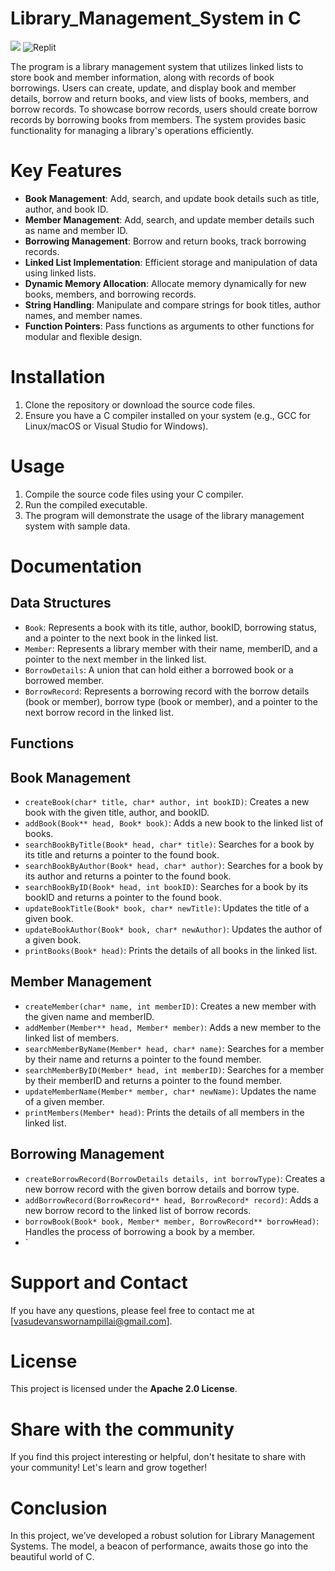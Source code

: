 # Library_Management_System in C
![](https://img.shields.io/badge/C-00599C?style=for-the-badge&logo=c&logoColor=white)  ![Replit](https://img.shields.io/badge/Replit-DD1200?style=for-the-badge&logo=Replit&logoColor=white)

The program is a library management system that utilizes linked lists to store book and member information, along with records of book borrowings. Users can create, update, and display book and member details, borrow and return books, and view lists of books, members, and borrow records. To showcase borrow records, users should create borrow records by borrowing books from members. The system provides basic functionality for managing a library's operations efficiently.

# Key Features

- **Book Management**: Add, search, and update book details such as title, author, and book ID.
- **Member Management**: Add, search, and update member details such as name and member ID.
- **Borrowing Management**: Borrow and return books, track borrowing records.
- **Linked List Implementation**: Efficient storage and manipulation of data using linked lists.
- **Dynamic Memory Allocation**: Allocate memory dynamically for new books, members, and borrowing records.
- **String Handling**: Manipulate and compare strings for book titles, author names, and member names.
- **Function Pointers**: Pass functions as arguments to other functions for modular and flexible design.

# Installation

1. Clone the repository or download the source code files.
2. Ensure you have a C compiler installed on your system (e.g., GCC for Linux/macOS or Visual Studio for Windows).

# Usage

1. Compile the source code files using your C compiler.
2. Run the compiled executable.
3. The program will demonstrate the usage of the library management system with sample data.

# Documentation

## Data Structures

- `Book`: Represents a book with its title, author, bookID, borrowing status, and a pointer to the next book in the linked list.
- `Member`: Represents a library member with their name, memberID, and a pointer to the next member in the linked list.
- `BorrowDetails`: A union that can hold either a borrowed book or a borrowed member.
- `BorrowRecord`: Represents a borrowing record with the borrow details (book or member), borrow type (book or member), and a pointer to the next borrow record in the linked list.

## Functions

## Book Management
- `createBook(char* title, char* author, int bookID)`: Creates a new book with the given title, author, and bookID.
- `addBook(Book** head, Book* book)`: Adds a new book to the linked list of books.
- `searchBookByTitle(Book* head, char* title)`: Searches for a book by its title and returns a pointer to the found book.
- `searchBookByAuthor(Book* head, char* author)`: Searches for a book by its author and returns a pointer to the found book.
- `searchBookByID(Book* head, int bookID)`: Searches for a book by its bookID and returns a pointer to the found book.
- `updateBookTitle(Book* book, char* newTitle)`: Updates the title of a given book.
- `updateBookAuthor(Book* book, char* newAuthor)`: Updates the author of a given book.
- `printBooks(Book* head)`: Prints the details of all books in the linked list.

## Member Management
- `createMember(char* name, int memberID)`: Creates a new member with the given name and memberID.
- `addMember(Member** head, Member* member)`: Adds a new member to the linked list of members.
- `searchMemberByName(Member* head, char* name)`: Searches for a member by their name and returns a pointer to the found member.
- `searchMemberByID(Member* head, int memberID)`: Searches for a member by their memberID and returns a pointer to the found member.
- `updateMemberName(Member* member, char* newName)`: Updates the name of a given member.
- `printMembers(Member* head)`: Prints the details of all members in the linked list.

## Borrowing Management
- `createBorrowRecord(BorrowDetails details, int borrowType)`: Creates a new borrow record with the given borrow details and borrow type.
- `addBorrowRecord(BorrowRecord** head, BorrowRecord* record)`: Adds a new borrow record to the linked list of borrow records.
- `borrowBook(Book* book, Member* member, BorrowRecord** borrowHead)`: Handles the process of borrowing a book by a member.
- `

# Support and Contact

If you have any questions, please feel free to contact me at [vasudevanswornampillai@gmail.com].

# License

This project is licensed under the **Apache 2.0 License**.

# Share with the community

If you find this project interesting or helpful, don't hesitate to share with your community! Let's learn and grow together!

# Conclusion

In this project, we’ve developed a robust solution for Library Management Systems. The model, a beacon of performance, awaits those go into the beautiful world of C.
